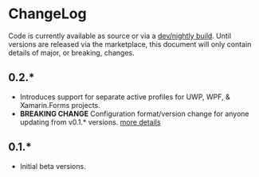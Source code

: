 # ChangeLog

Code is currently available as source or via a [dev/nightly build](https://github.com/microsoft/Rapid-XAML-Toolkit/blob/dev/docs/installation.md#nightly-dev-builds).
Until versions are released via the marketplace, this document will only contain details of major, or breaking, changes.

## 0.2.*

- Introduces support for separate active profiles for UWP, WPF, & Xamarin.Forms projects.
- **BREAKING CHANGE** Configuration format/version change for anyone updating from v0.1.* versions. [more details](https://github.com/microsoft/Rapid-XAML-Toolkit/issues/224)

## 0.1.*

- Initial beta versions.
